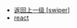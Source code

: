 - [返回上一级 [swiper]](web前端/工具库/Swiper/swiper-8.4.7/swiper/)
- [react](web前端/工具库/Swiper/swiper-8.4.7/swiper/react/)
